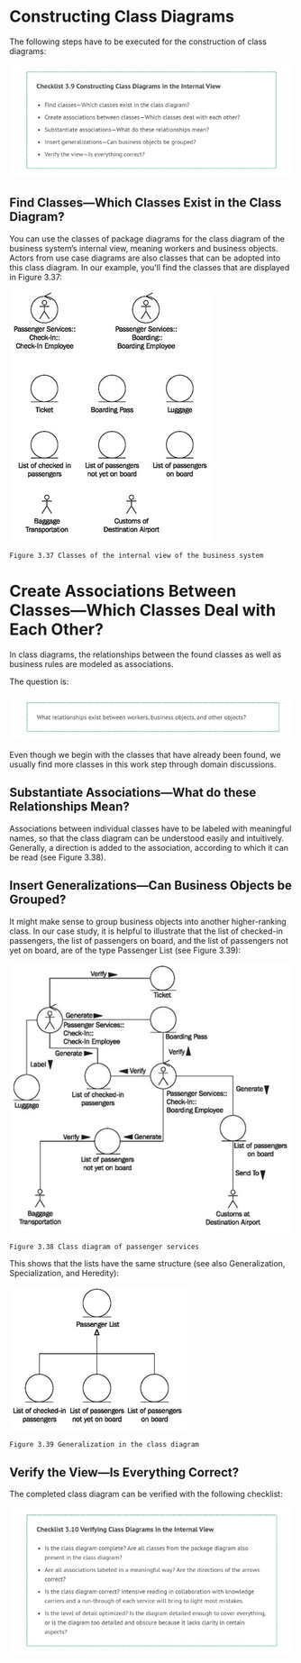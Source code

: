 # Constructing Class Diagrams

The following steps have to be executed for the construction of class diagrams:

![Scene_1](images/Scene_1.jpg)

## Find Classes—Which Classes Exist in the Class Diagram?

You can use the classes of package diagrams for the class diagram of the business system’s internal view, meaning workers and business objects. Actors from use case diagrams are also classes that can be adopted into this class diagram. In our example, you’ll find the classes that are displayed in Figure 3.37:

![Internal_View](images/Internal_View.jpg)

	Figure 3.37 Classes of the internal view of the business system
	
# Create Associations Between Classes—Which Classes Deal with Each Other?

In class diagrams, the relationships between the found classes as well as business rules are modeled as associations.

The question is:

![Scene_2](images/Scene_2.jpg)

Even though we begin with the classes that have already been found, we usually find more classes in this work step through domain discussions.

## Substantiate Associations—What do these Relationships Mean?

Associations between individual classes have to be labeled with meaningful names, so that the class diagram can be understood easily and intuitively. Generally, a direction is added to the association, according to which it can be read (see Figure 3.38).

## Insert Generalizations—Can Business Objects be Grouped?

It might make sense to group business objects into another higher-ranking class. In our case study, it is helpful to illustrate that the list of checked-in passengers, the list of passengers on board, and the list of passengers not yet on board, are of the type Passenger List (see Figure 3.39):

![Passenger](images/Passenger.jpg)

	Figure 3.38 Class diagram of passenger services
	
This shows that the lists have the same structure (see also Generalization, Specialization, and Heredity):

![Generalization](images/Generalization.jpg)

	Figure 3.39 Generalization in the class diagram

## Verify the View—Is Everything Correct?

The completed class diagram can be verified with the following checklist:

![Scene_3](images/Scene_3.jpg)

